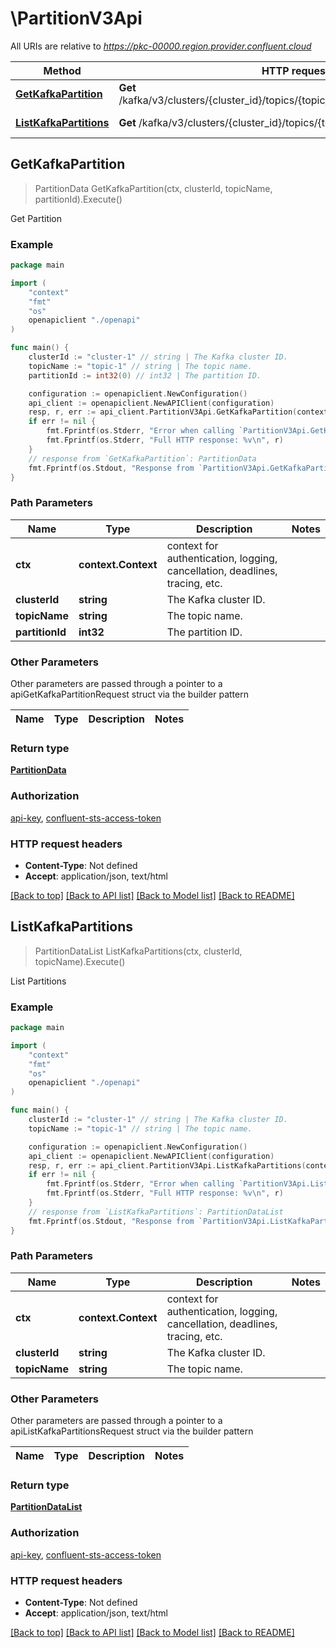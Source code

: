 # \PartitionV3Api

All URIs are relative to *https://pkc-00000.region.provider.confluent.cloud*

Method | HTTP request | Description
------------- | ------------- | -------------
[**GetKafkaPartition**](PartitionV3Api.md#GetKafkaPartition) | **Get** /kafka/v3/clusters/{cluster_id}/topics/{topic_name}/partitions/{partition_id} | Get Partition
[**ListKafkaPartitions**](PartitionV3Api.md#ListKafkaPartitions) | **Get** /kafka/v3/clusters/{cluster_id}/topics/{topic_name}/partitions | List Partitions



## GetKafkaPartition

> PartitionData GetKafkaPartition(ctx, clusterId, topicName, partitionId).Execute()

Get Partition



### Example

```go
package main

import (
    "context"
    "fmt"
    "os"
    openapiclient "./openapi"
)

func main() {
    clusterId := "cluster-1" // string | The Kafka cluster ID.
    topicName := "topic-1" // string | The topic name.
    partitionId := int32(0) // int32 | The partition ID.

    configuration := openapiclient.NewConfiguration()
    api_client := openapiclient.NewAPIClient(configuration)
    resp, r, err := api_client.PartitionV3Api.GetKafkaPartition(context.Background(), clusterId, topicName, partitionId).Execute()
    if err != nil {
        fmt.Fprintf(os.Stderr, "Error when calling `PartitionV3Api.GetKafkaPartition``: %v\n", err)
        fmt.Fprintf(os.Stderr, "Full HTTP response: %v\n", r)
    }
    // response from `GetKafkaPartition`: PartitionData
    fmt.Fprintf(os.Stdout, "Response from `PartitionV3Api.GetKafkaPartition`: %v\n", resp)
}
```

### Path Parameters


Name | Type | Description  | Notes
------------- | ------------- | ------------- | -------------
**ctx** | **context.Context** | context for authentication, logging, cancellation, deadlines, tracing, etc.
**clusterId** | **string** | The Kafka cluster ID. | 
**topicName** | **string** | The topic name. | 
**partitionId** | **int32** | The partition ID. | 

### Other Parameters

Other parameters are passed through a pointer to a apiGetKafkaPartitionRequest struct via the builder pattern


Name | Type | Description  | Notes
------------- | ------------- | ------------- | -------------




### Return type

[**PartitionData**](PartitionData.md)

### Authorization

[api-key](../README.md#api-key), [confluent-sts-access-token](../README.md#confluent-sts-access-token)

### HTTP request headers

- **Content-Type**: Not defined
- **Accept**: application/json, text/html

[[Back to top]](#) [[Back to API list]](../README.md#documentation-for-api-endpoints)
[[Back to Model list]](../README.md#documentation-for-models)
[[Back to README]](../README.md)


## ListKafkaPartitions

> PartitionDataList ListKafkaPartitions(ctx, clusterId, topicName).Execute()

List Partitions



### Example

```go
package main

import (
    "context"
    "fmt"
    "os"
    openapiclient "./openapi"
)

func main() {
    clusterId := "cluster-1" // string | The Kafka cluster ID.
    topicName := "topic-1" // string | The topic name.

    configuration := openapiclient.NewConfiguration()
    api_client := openapiclient.NewAPIClient(configuration)
    resp, r, err := api_client.PartitionV3Api.ListKafkaPartitions(context.Background(), clusterId, topicName).Execute()
    if err != nil {
        fmt.Fprintf(os.Stderr, "Error when calling `PartitionV3Api.ListKafkaPartitions``: %v\n", err)
        fmt.Fprintf(os.Stderr, "Full HTTP response: %v\n", r)
    }
    // response from `ListKafkaPartitions`: PartitionDataList
    fmt.Fprintf(os.Stdout, "Response from `PartitionV3Api.ListKafkaPartitions`: %v\n", resp)
}
```

### Path Parameters


Name | Type | Description  | Notes
------------- | ------------- | ------------- | -------------
**ctx** | **context.Context** | context for authentication, logging, cancellation, deadlines, tracing, etc.
**clusterId** | **string** | The Kafka cluster ID. | 
**topicName** | **string** | The topic name. | 

### Other Parameters

Other parameters are passed through a pointer to a apiListKafkaPartitionsRequest struct via the builder pattern


Name | Type | Description  | Notes
------------- | ------------- | ------------- | -------------



### Return type

[**PartitionDataList**](PartitionDataList.md)

### Authorization

[api-key](../README.md#api-key), [confluent-sts-access-token](../README.md#confluent-sts-access-token)

### HTTP request headers

- **Content-Type**: Not defined
- **Accept**: application/json, text/html

[[Back to top]](#) [[Back to API list]](../README.md#documentation-for-api-endpoints)
[[Back to Model list]](../README.md#documentation-for-models)
[[Back to README]](../README.md)

